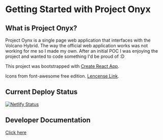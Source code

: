 # Getting Started with Project Onyx

## What is Project Onyx?

Project Oynx is a single page web application that interfaces with the Volcano Hybrid. The way the official web application works was not working for me so I made my own. After an initial POC I was enjoying the project and wanted to code something I'd be proud of :D

This project was bootstrapped with [Create React App](https://github.com/facebook/create-react-app).

Icons from font-awesome free edition. [Lencense Link](https://fontawesome.com/license).

## Current Deploy Status

[![Netlify Status](https://api.netlify.com/api/v1/badges/900dbc79-5910-45a1-b756-3288f2362d0b/deploy-status)](https://app.netlify.com/sites/projectonyx/deploys)

## Developer Documentation

[Click here](docs/DOCUMENTATION.md)
